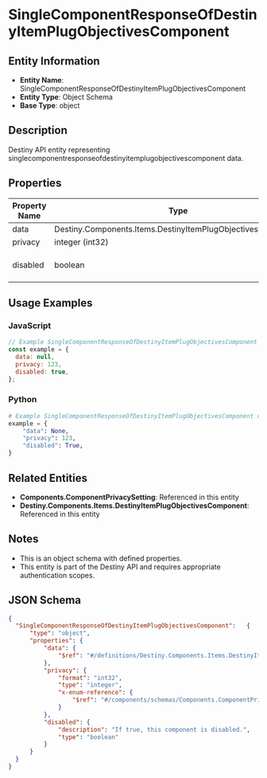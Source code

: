 # SingleComponentResponseOfDestinyItemPlugObjectivesComponent

## Entity Information
- **Entity Name**: SingleComponentResponseOfDestinyItemPlugObjectivesComponent
- **Entity Type**: Object Schema
- **Base Type**: object

## Description
Destiny API entity representing singlecomponentresponseofdestinyitemplugobjectivescomponent data.

## Properties

| Property Name | Type | Description | Required |
|---------------|------|-------------|----------|
| data | Destiny.Components.Items.DestinyItemPlugObjectivesComponent |  | No |
| privacy | integer (int32) |  | No |
| disabled | boolean | If true, this component is disabled. | No |

## Usage Examples

### JavaScript
```javascript
// Example SingleComponentResponseOfDestinyItemPlugObjectivesComponent object
const example = {
  data: null,
  privacy: 123,
  disabled: true,
};
```

### Python
```python
# Example SingleComponentResponseOfDestinyItemPlugObjectivesComponent object
example = {
    "data": None,
    "privacy": 123,
    "disabled": True,
}
```

## Related Entities
- **Components.ComponentPrivacySetting**: Referenced in this entity
- **Destiny.Components.Items.DestinyItemPlugObjectivesComponent**: Referenced in this entity

## Notes
- This is an object schema with defined properties.
- This entity is part of the Destiny API and requires appropriate authentication scopes.

## JSON Schema
```json
{
  "SingleComponentResponseOfDestinyItemPlugObjectivesComponent":   {
      "type": "object",
      "properties": {
          "data": {
              "$ref": "#/definitions/Destiny.Components.Items.DestinyItemPlugObjectivesComponent"
          },
          "privacy": {
              "format": "int32",
              "type": "integer",
              "x-enum-reference": {
                  "$ref": "#/components/schemas/Components.ComponentPrivacySetting"
              }
          },
          "disabled": {
              "description": "If true, this component is disabled.",
              "type": "boolean"
          }
      }
  }
}
```
